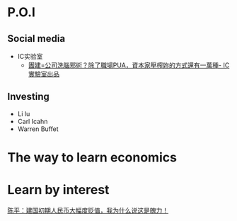 # P.O.I
## Social media
- IC实验室
  - [團建=公司洗腦邪術？除了職場PUA，資本家壓榨妳的方式還有一萬種- IC實驗室出品](https://www.youtube.com/watch?v=JiyWrIOVw5Y)


## Investing
- Li lu
- Carl Icahn
- Warren Buffet
# The way to learn economics


# Learn by interest
[陈平：建国初期人民币大幅度贬值，我为什么说这是魄力！](https://www.youtube.com/watch?v=QAcTdzwz4yo)